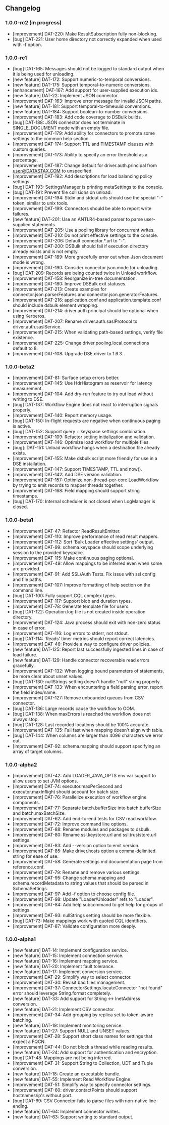 ## Changelog

### 1.0.0-rc2 (in progress)

- [improvement] DAT-220: Make ResultSubscription fully non-blocking.
- [bug] DAT-221: User home directory not correctly expanded when used with -f option.


### 1.0.0-rc1

- [bug] DAT-165: Messages should not be logged to standard output when it is being used for unloading.
- [new feature] DAT-172: Support numeric-to-temporal conversions.
- [new feature] DAT-175: Support temporal-to-numeric conversions.
- [enhancement] DAT-167: Add support for user-supplied execution ids.
- [new feature] DAT-22: Implement JSON connector.
- [improvement] DAT-163: Improve error message for invalid JSON paths.
- [new feature] DAT-181: Support temporal-to-timeuuid conversions.
- [new feature] DAT-184: Support boolean-to-number conversions.
- [improvement] DAT-183: Add code coverage to DSBulk builds.
- [bug] DAT-188: JSON connector does not terminate in SINGLE_DOCUMENT mode with an empty file.
- [improvement] DAT-179: Add ability for connectors to promote some settings to the common help section.
- [improvement] DAT-174: Support TTL and TIMESTAMP clauses with custom queries.
- [improvement] DAT-173: Ability to specify an error threshold as a percentage.
- [improvement] DAT-187: Change default for driver.auth.principal from user@DATASTAX.COM to unspecified.
- [improvement] DAT-192: Add descriptions for load balancing policy settings.
- [bug] DAT-193: SettingsManager is printing metaSettings to the console.
- [bug] DAT-191: Prevent file collisions on unload.
- [improvement] DAT-194: Stdin and stdout urls should use the special "-" token, similar to unix tools.
- [improvement] DAT-199: Connectors should be able to report write failures.
- [new feature] DAT-201: Use an ANTLR4-based parser to parse user-supplied statements.
- [improvement] DAT-205: Use a pooling library for concurrent writes.
- [improvement] DAT-210: Do not print effective settings to the console.
- [improvement] DAT-206: Default connector.*.url to "-".
- [improvement] DAT-200: DSBulk should fail if execution directory already exists and is not empty.
- [improvement] DAT-189: More gracefully error out when Json document mode is wrong.
- [improvement] DAT-190: Consider connector.json.mode for unloading.
- [bug] DAT-209: Records are being counted twice in Unload workflow.
- [improvement] DAT-158: Reorganize in-tree documentation.
- [improvement] DAT-180: Improve DSBulk exit statuses.
- [improvement] DAT-213: Create examples for connector.json.parserFeatures and connector.json.generatorFeatures.
- [improvement] DAT-216: application.conf and application.template.conf should include dsbulk element wrapping.
- [improvement] DAT-214: driver.auth.principal should be optional when using Kerberos.
- [improvement] DAT-207: Rename driver.auth.saslProtocol to driver.auth.saslService.
- [improvement] DAT-215: When validating path-based settings, verify file existence.
- [improvement] DAT-225: Change driver.pooling.local.connections default to 8.
- [improvement] DAT-108: Upgrade DSE driver to 1.6.3.


### 1.0.0-beta2

- [improvement] DAT-81: Surface setup errors better.
- [improvement] DAT-145: Use HdrHistogram as reservoir for latency measurement.
- [improvement] DAT-104: Add dry-run feature to try out load without writing to DSE.
- [bug] DAT-137: Workflow Engine does not react to interruption signals properly.
- [improvement] DAT-140: Report memory usage.
- [bug] DAT-150: In-flight requests are negative when continuous paging is active.
- [bug] DAT-152: Support query + keyspace settings combination.
- [improvement] DAT-109: Refactor setting initialization and validation.
- [improvement] DAT-146: Optimize load workflow for multiple files.
- [bug]: DAT-151: Unload workflow hangs when a destination file already exists.
- [improvement] DAT-155: Make dsbulk script more friendly for use in a DSE installation.
- [improvement] DAT-147: Support TIMESTAMP, TTL and now().
- [improvement] DAT-142: Add DSE version validation.
- [improvement] DAT-157: Optimize non-thread-per-core LoadWorkflow by trying to emit records to mapper threads together.
- [improvement] DAT-168: Field mapping should support string timestamps.
- [bug] DAT-170: Internal scheduler is not closed when LogManager is closed.


### 1.0.0-beta1

- [improvement] DAT-47: Refactor ReadResultEmitter.
- [improvement] DAT-110: Improve performance of read result mappers.
- [improvement] DAT-112: Sort 'Bulk Loader effective settings' output.
- [improvement] DAT-99: schema.keyspace should scope underlying session to the provided keyspace.
- [improvement] DAT-115: Make continuous paging optional.
- [improvement] DAT-49: Allow mappings to be inferred even when some are provided.
- [improvement] DAT-91: Add SSL/Auth Tests. Fix issue with ssl config and file paths.
- [improvement] DAT-107: Improve formatting of help section on the command line.
- [bug] DAT-100: Fully support CQL complex types.
- [improvement] DAT-117: Support blob and duration types.
- [improvement] DAT-78: Generate template file for users.
- [bug] DAT-122: Operation.log file is not created inside operation directory.
- [improvement] DAT-124: Java process should exit with non-zero status in case of error.
- [improvement] DAT-116: Log errors to stderr, not stdout.
- [bug] DAT-114: 'Reads' timer metrics should report correct latencies.
- [improvement] DAT-46: Provide a way to configure driver policies.
- [new feature] DAT-125: Report last successfully ingested lines in case of load failure.
- [new feature] DAT-129: Handle connector recoverable read errors gracefully.
- [improvement] DAT-132: When logging bound parameters of statements, be more clear about unset values.
- [bug] DAT-130: nullStrings setting doesn't handle "null" string properly.
- [improvement] DAT-133: When encountering a field parsing error, report the field index/name.
- [improvement] DAT-127: Remove unbounded queues from CSV connector.
- [bug] DAT-136: Large records cause the workflow to OOM.
- [bug] DAT-138: When maxErrors is reached the workflow does not always stop.
- [bug] DAT-128: Last recorded locations should be 100% accurate.
- [improvement] DAT-135: Fail fast when mapping doesn't align with table.
- [bug] DAT-144: When columns are larger than 4096 characters we error out.
- [improvement] DAT-92: schema.mapping should support specifying an array of target columns.


### 1.0.0-alpha2

- [improvement] DAT-42: Add LOADER_JAVA_OPTS env var support to allow users to set JVM options.
- [improvement] DAT-74: executor.maxPerSecond and executor.maxInflight should account for batch size.
- [improvement] DAT-76: Parallelize execution of workflow engine components.
- [improvement] DAT-77: Separate batch.bufferSize into batch.bufferSize and batch.maxBatchSize.
- [improvement] DAT-62: Add end-to-end tests for CSV read workflow.
- [improvement] DAT-72: Improve command line options.
- [improvement] DAT-88: Rename modules and packages to dsbulk.
- [improvement] DAT-80: Rename ssl.keystore.url and ssl.truststore.url settings.
- [improvement] DAT-83: Add --version option to emit version.
- [improvement] DAT-85: Make driver.hosts option a comma-delimited string for ease of use.
- [improvement] DAT-58: Generate settings.md documentation page from reference.conf.
- [improvement] DAT-79: Rename and remove various settings.
- [improvement] DAT-95: Change schema.mapping and schema.recordMetadata to string values that should be parsed in SchemaSettings.
- [improvement] DAT-97: Add -f option to choose config file.
- [improvement] DAT-98: Update "Loader/Unloader" refs to "Loader".
- [improvement] DAT-84: Add help subcommand to get help for groups of settings.
- [improvement] DAT-93: nullStrings setting should be more flexible.
- [bug] DAT-73: Make mappings work with quoted CQL identifiers.
- [improvement] DAT-87: Validate configuration more deeply.


### 1.0.0-alpha1

- [new feature] DAT-14: Implement configuration service.
- [new feature] DAT-15: Implement connection service.
- [new feature] DAT-16: Implement mapping service.
- [new feature] DAT-20: Implement fault tolerance.
- [new feature] DAT-17: Implement conversion service.
- [improvement] DAT-29: Simplify way to select connector.
- [improvement] DAT-30: Revisit bad files management.
- [improvement] DAT-37: ConnectorSettings.locateConnector "not found" error should leverage String.format completely.
- [new feature] DAT-33: Add support for String <-> InetAddress conversion.
- [new feature] DAT-21: Implement CSV connector.
- [improvement] DAT-34: Add grouping by replica set to token-aware batching.
- [new feature] DAT-19: Implement monitoring service.
- [new feature] DAT-27: Support NULL and UNSET values.
- [improvement] DAT-28: Support short class names for settings that expect a FQCN.
- [improvement] DAT-44: Do not block a thread while reading results.
- [new feature] DAT-24: Add support for authentication and encryption.
- [bug] DAT-48: Mappings are not being inferred.
- [improvement] DAT-31: Support String to Collection, UDT and Tuple conversion.
- [new feature] DAT-18: Create an executable bundle.
- [new feature] DAT-55: Implement Read Workflow Engine.
- [improvement] DAT-51: Simplify way to specify connector settings.
- [improvement] DAT-60: driver.contactPoints should support hostnames/ip's without port.
- [bug] DAT-69: CSV Connector fails to parse files with non-native line-ending.
- [new feature] DAT-64: Implement connector writes.
- [new feature] DAT-63: Support writing to standard output.
